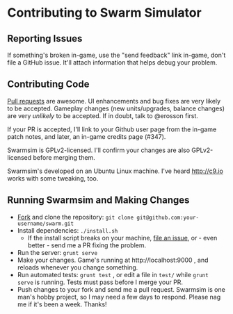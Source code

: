 # Contributing to Swarm Simulator

## Reporting Issues

If something's broken in-game, use the "send feedback" link in-game, don't file a GitHub issue. It'll attach information that helps debug your problem.

## Contributing Code

[Pull requests](https://help.github.com/articles/using-pull-requests/) are awesome. UI enhancements and bug fixes are very likely to be accepted. Gameplay changes (new units/upgrades, balance changes) are very *unlikely* to be accepted. If in doubt, talk to @erosson first.

If your PR is accepted, I'll link to your Github user page from the in-game patch notes, and later, an in-game credits page (#347).

Swarmsim is GPLv2-licensed. I'll confirm your changes are also GPLv2-licensed before merging them.

Swarmsim's developed on an Ubuntu Linux machine. I've heard http://c9.io works with some tweaking, too.

## Running Swarmsim and Making Changes

* [Fork](https://help.github.com/articles/fork-a-repo/) and clone the repository: `git clone git@github.com:your-username/swarm.git`
* Install dependencies: `./install.sh`
  * If the install script breaks on your machine, [file an issue](https://github.com/swarmsim/swarm/issues/new), or - even better - send me a PR fixing the problem.
* Run the server: `grunt serve`
* Make your changes. Game's running at http://localhost:9000 , and reloads whenever you change something.
* Run automated tests: `grunt test` , or edit a file in `test/` while `grunt serve` is running. Tests must pass before I merge your PR.
* Push changes to your fork and send me a pull request. Swarmsim is one man's hobby project, so I may need a few days to respond. Please nag me if it's been a week. Thanks!
